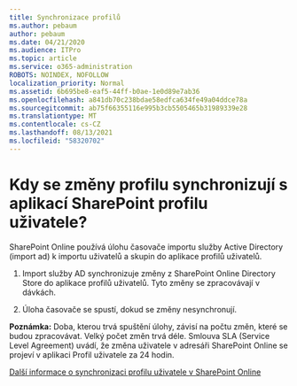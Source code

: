 ```yaml
---
title: Synchronizace profilů
ms.author: pebaum
author: pebaum
ms.date: 04/21/2020
ms.audience: ITPro
ms.topic: article
ms.service: o365-administration
ROBOTS: NOINDEX, NOFOLLOW
localization_priority: Normal
ms.assetid: 6b695be8-eaf5-44ff-b0ae-1e0d89e7ab36
ms.openlocfilehash: a841db70c238bdae58edfca634fe49a04ddce78a
ms.sourcegitcommit: ab75f66355116e995b3cb5505465b31989339e28
ms.translationtype: MT
ms.contentlocale: cs-CZ
ms.lasthandoff: 08/13/2021
ms.locfileid: "58320702"
---
```

# <a name="when-do-my-profile-changes-sync-to-the-sharepoint-user-profile-application"></a>Kdy se změny profilu synchronizují s aplikací SharePoint profilu uživatele?

SharePoint Online používá úlohu časovače importu služby Active Directory (import ad) k importu uživatelů a skupin do aplikace profilů uživatelů. 
  
1. Import služby AD synchronizuje změny z SharePoint Online Directory Store do aplikace profilů uživatelů. Tyto změny se zpracovávají v dávkách.
    
2. Úloha časovače se spustí, dokud se změny nesynchronují.
    
**Poznámka:** Doba, kterou trvá spuštění úlohy, závisí na počtu změn, které se budou zpracovávat. Velký počet změn trvá déle. Smlouva SLA (Service Level Agreement) uvádí, že změna uživatele v adresáři SharePoint Online se projeví v aplikaci Profil uživatele za 24 hodin. 
  
[Další informace o synchronizaci profilu uživatele v SharePoint Online](https://go.microsoft.com/fwlink/?linkid=875671)
  

